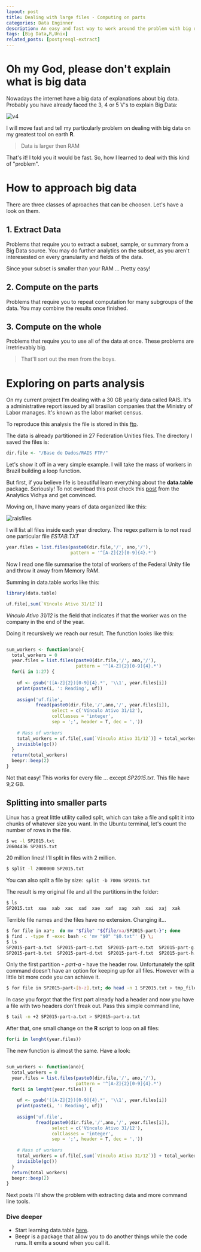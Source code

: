 ```yaml
---
layout: post
title: Dealing with large files - Computing on parts
categories: Data Enginner
description: An easy and fast way to work around the problem with big data
tags: [Big Data,R,Unix]
related_posts: [postgresql-extract]
---
```


# Oh my God, please don't explain what is big data

Nowadays the internet have a big data of explanations about big data. 
Probably you have already faced the 3, 4 or 5 V's to explain Big Data:

![v4](/assets/posts/bigdata/bigdata-4v.jpg)

I will move fast and tell my particularly problem on dealing with big data on my greatest tool on earth **R**.

> Data is larger then RAM

That's it! I told you it would be fast. So, how I learned to deal with this kind of "problem".

# How to approach big data

There are three classes of aproaches that can be choosen. Let's have a look on them.

## 1. Extract Data

Problems that require you to extract a subset, sample, or summary from a Big Data source. 
You may do further analytics on the subset, as you aren't interesested on every granularity and fields of the data.

Since your subset is smaller than your RAM ... Pretty easy! 

## 2. Compute on the parts

Problems that require you to repeat computation for many subgroups of the data.
You may combine the results once finished.

## 3. Compute on the whole

Problems that require you to use all of the data at once. These problems are irretrievably big. 

> That'll sort out the men from the boys.

# Exploring on parts analysis

On my current project I'm dealing with a 30 GB yearly data called RAIS. 
It's a administrative report issued by all brasilian companies that the Ministry of Labor manages. 
It's known as the labor market census.

To reproduce this analysis the file is stored in this [ftp](ftp://ftp.mtps.gov.br/pdet/microdados/RAIS/2015/).

The data is already partitioned in 27 Federation Unities files. The directory I saved the files is:

``` r
dir.file <- "/Base de Dados/RAIS FTP/"
```
Let's show it off in a very simple example. I will take the mass of workers in Brazil building a loop function.

But first, if you believe life is beautiful learn everything about the **data.table** package. Seriously! 
To not overload this post check this [post](https://www.analyticsvidhya.com/blog/2016/05/data-table-data-frame-work-large-data-sets/)
from the Analytics Vidhya and get convinced.

Moving on, I have many years of data organized like this:

![raisfiles](/assets/posts/bigdata/rais-files.png)

I will list all files inside each year directory. The regex pattern is to not read one particular file *ESTAB.TXT*

``` r
year.files = list.files(paste0(dir.file,'/', ano,'/'), 
                        pattern = '^[A-Z]{2}[0-9]{4}.*')
``` 
Now I read one file summarise the total of workers of the Federal Unity file and throw it away from Memory RAM.

Summing in data.table works like this:

``` r
library(data.table)

uf.file[,sum(`Vínculo Ativo 31/12`)]
``` 
*Vínculo Ativo 31/12* is the field that indicates if that the worker was on the company in the end of the year.

Doing it recursively we reach our result. The function looks like this:

``` r

sum_workers <- function(ano){
  total_workers = 0
  year.files = list.files(paste0(dir.file,'/', ano,'/'), 
                          pattern = '^[A-Z]{2}[0-9]{4}.*')
  for(i in 1:27) {
    
    uf <- gsub('([A-Z]{2})[0-9]{4}.*', '\\1', year.files[i])
    print(paste(i, ': Reading', uf))
    
    assign('uf.file', 
           fread(paste0(dir.file,'/',ano,'/', year.files[i]), 
                 select = c('Vínculo Ativo 31/12'),
                 colClasses = 'integer',
                 sep = ';', header = T, dec = ','))
                 
    # Mass of workers
    total_workers = uf.file[,sum(`Vínculo Ativo 31/12`)] + total_workers
    invisible(gc())
  }
  return(total_workers)
  beepr::beep(2)
}

```
Not that easy! This works for every file ... except *SP2015.txt*. This file have 9,2 GB.

## Splitting into smaller parts

Linux has a great little utility called split, which can take a file and split it into chunks 
of whatever size you want. In the Ubuntu terminal, let's count the number of rows in the file.

``` bash
$ wc -l SP2015.txt
20604436 SP2015.txt
```
20 million lines! I'll split in files with 2 million.

``` bash
$ split -l 2000000 SP2015.txt 
```

You can also split a file by size:``` split -b 700m SP2015.txt```

The result is my original file and all the partitions in the folder:

``` bash
$ ls
SP2015.txt  xaa  xab  xac  xad  xae  xaf  xag  xah  xai  xaj  xak
```
Terrible file names and the files have no extension. Changing it...

``` bash
$ for file in xa*;  do mv "$file" "${file/xa/SP2015-part-}"; done
$ find . -type f -exec bash -c 'mv "$0" "$0.txt"' {} \;
$ ls
SP2015-part-a.txt  SP2015-part-c.txt  SP2015-part-e.txt  SP2015-part-g.txt  SP2015-part-i.txt  SP2015-part-k.txt
SP2015-part-b.txt  SP2015-part-d.txt  SP2015-part-f.txt  SP2015-part-h.txt  SP2015-part-j.txt  SP2015.txt
```
Only the first partition - *part-a* - have the header row. 
Unfortunately the split command doesn’t have an option for keeping up for all files. 
However with a little bit more code you can achieve it.

``` bash
$ for file in SP2015-part-[b-z].txt; do head -n 1 SP2015.txt > tmp_file; cat $file >> tmp_file; mv -f tmp_file $file; done
```
In case you forgot that the first part already had a header and now you have a file with two headers don't freak out.
Pass this simple command line,

``` bash
$ tail -n +2 SP2015-part-a.txt > SP2015-part-a.txt
```
After that, one small change on the **R** script to loop on all files: 

``` r
for(i in lenght(year.files))
```
The new function is almost the same. Have a look:

``` r

sum_workers <- function(ano){
  total_workers = 0
  year.files = list.files(paste0(dir.file,'/', ano,'/'), 
                          pattern = '^[A-Z]{2}[0-9]{4}.*')
  for(i in lenght(year.files)) {
    
    uf <- gsub('([A-Z]{2})[0-9]{4}.*', '\\1', year.files[i])
    print(paste(i, ': Reading', uf))
    
    assign('uf.file', 
           fread(paste0(dir.file,'/',ano,'/', year.files[i]), 
                 select = c('Vínculo Ativo 31/12'),
                 colClasses = 'integer',
                 sep = ';', header = T, dec = ','))
                 
    # Mass of workers
    total_workers = uf.file[,sum(`Vínculo Ativo 31/12`)] + total_workers
    invisible(gc())
  }
  return(total_workers)
  beepr::beep(2)
}
```

Next posts I'll show the problem with extracting data and more command line tools. 

### Dive deeper

*  Start learning data.table [here](https://s3.amazonaws.com/assets.datacamp.com/img/blog/data+table+cheat+sheet.pdf).
*  Beepr is a package that allow you to do another things while the code runs. It emits a sound when you call it.
